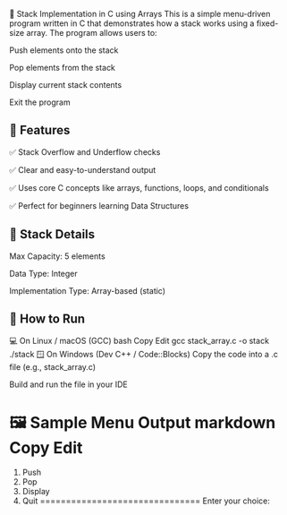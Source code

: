 🧠 Stack Implementation in C using Arrays
This is a simple menu-driven program written in C that demonstrates how a stack works using a fixed-size array. The program allows users to:

Push elements onto the stack

Pop elements from the stack

Display current stack contents

Exit the program

🔧 Features
-----------
✅ Stack Overflow and Underflow checks

✅ Clear and easy-to-understand output

✅ Uses core C concepts like arrays, functions, loops, and conditionals

✅ Perfect for beginners learning Data Structures

📌 Stack Details
----------------
Max Capacity: 5 elements

Data Type: Integer

Implementation Type: Array-based (static)

🚀 How to Run
-------------
💻 On Linux / macOS (GCC)
bash
Copy
Edit
gcc stack_array.c -o stack
./stack
🪟 On Windows (Dev C++ / Code::Blocks)
Copy the code into a .c file (e.g., stack_array.c)

Build and run the file in your IDE

🖼️ Sample Menu Output
markdown
Copy
Edit
===============================
1. Push
2. Pop
3. Display
4. Quit
===============================
Enter your choice: